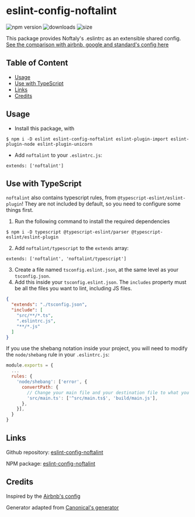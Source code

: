 # eslint-config-noftalint

![npm version](https://img.shields.io/npm/v/eslint-config-noftalint?label=version)
![downloads](https://img.shields.io/npm/dt/eslint-config-noftalint)
![size](https://img.shields.io/bundlephobia/min/eslint-config-noftalint?label=package%20size)

This package provides Noftaly's .eslintrc as an extensible shared config.
[See the comparison with airbnb, google and standard's config here](https://github.com/noftaly/eslint-config-noftalint/blob/master/docs/comparison.md)

## Table of Content

- [Usage](#usage)
- [Use with TypeScript](#use-with-typescript)
- [Links](#links)
- [Credits](#credits)

## Usage

- Install this package, with
```shell
$ npm i -D eslint eslint-config-noftalint eslint-plugin-import eslint-plugin-node eslint-plugin-unicorn
```
- Add `noftalint` to your `.eslintrc.js`:
```
extends: ['noftalint']
```

## Use with TypeScript

`noftalint` also contains typescript rules, from `@typescript-eslint/eslint-plugin`! They are not included by default, so you need to configure some things first.
1. Run the following command to install the required dependencies
```shell
$ npm i -D typescript @typescript-eslint/parser @typescript-eslint/eslint-plugin
```
2. Add `noftalint/typescript` to the `extends` array:
```
extends: ['noftalint', 'noftalint/typescript']
```
3. Create a file named `tsconfig.eslint.json`, at the same level as your `tsconfig.json`.
4. Add this inside your `tsconfig.eslint.json`. The `includes` property must be all the files you want to lint, including JS files.
```json
{
  "extends": "./tsconfig.json",
  "include": [
    "src/**/*.ts",
    ".eslintrc.js",
    "**/*.js"
  ]
}
```

If you use the shebang notation inside your project, you will need to modify the `node/shebang` rule in your `.eslintrc.js`:
```js
module.exports = {
  ...
  rules: {
    'node/shebang': ['error', {
      convertPath: {
        // Change your main file and your destination file to what you want
        'src/main.ts': ['^src/main.ts$', 'build/main.js'],
      },
    }],
  }
}
```

## Links

Github repository: [eslint-config-noftalint](https://github.com/noftaly/eslint-config-noftalint)

NPM package: [eslint-config-noftalint](https://www.npmjs.com/package/eslint-config-noftalint)

## Credits

Inspired by the [Airbnb's config](https://github.com/airbnb/javascript/tree/master/packages/eslint-config-airbnb-base)

Generator adapted from [Canonical's generator](https://github.com/gajus/eslint-config-canonical/)
